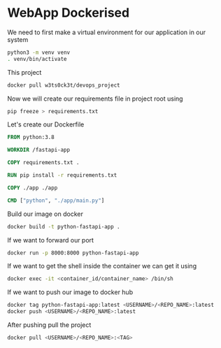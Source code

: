 # WebApp Dockerised

We need to first make a virtual environment for our application in our system

```bash
python3 -m venv venv
. venv/bin/activate
```

This project

```bash
docker pull w3ts0ck3t/devops_project
```

Now we will create our requirements file in project root using

```bash
pip freeze > requirements.txt
```

Let's create our Dockerfile

```Dockerfile
FROM python:3.8

WORKDIR /fastapi-app

COPY requirements.txt .

RUN pip install -r requirements.txt

COPY ./app ./app

CMD ["python", "./app/main.py"]
```

Build our image on docker

```bash
docker build -t python-fastapi-app .
```

If we want to forward our port

```bash
docker run -p 8000:8000 python-fastapi-app
```

If we want to get the shell inside the container we can get it using

```bash
docker exec -it <container_id/container_name> /bin/sh
```

If we want to push our image to docker hub

```bash
docker tag python-fastapi-app:latest <USERNAME>/<REPO_NAME>:latest
docker push <USERNAME>/<REPO_NAME>:latest
```

After pushing pull the project

```bash
docker pull <USERNAME>/<REPO_NAME>:<TAG>
```
